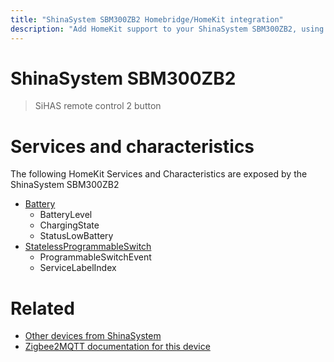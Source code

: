 ```yaml
---
title: "ShinaSystem SBM300ZB2 Homebridge/HomeKit integration"
description: "Add HomeKit support to your ShinaSystem SBM300ZB2, using Homebridge, Zigbee2MQTT and homebridge-z2m."
---
```

<!---
This file has been GENERATED using src/docgen/docgen.ts
DO NOT EDIT THIS FILE MANUALLY!
-->
# ShinaSystem SBM300ZB2
> SiHAS remote control 2 button


# Services and characteristics
The following HomeKit Services and Characteristics are exposed by
the ShinaSystem SBM300ZB2

* [Battery](../../battery.md)
  * BatteryLevel
  * ChargingState
  * StatusLowBattery
* [StatelessProgrammableSwitch](../../action.md)
  * ProgrammableSwitchEvent
  * ServiceLabelIndex


# Related
* [Other devices from ShinaSystem](../index.md#shinasystem)
* [Zigbee2MQTT documentation for this device](https://www.zigbee2mqtt.io/devices/SBM300ZB2.html)